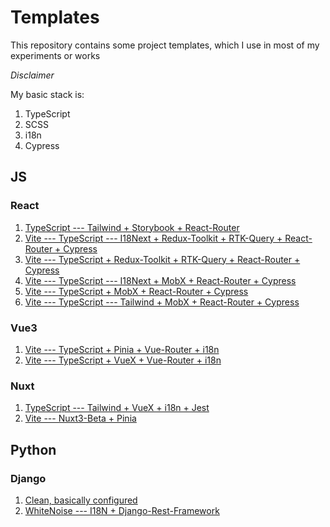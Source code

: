 # Templates
This repository contains some project templates, which I use in most of my experiments or works

*Disclaimer*

My basic stack is:
1. TypeScript
2. SCSS
3. i18n
4. Cypress

## JS
### React
1. [TypeScript --- Tailwind + Storybook + React-Router](https://github.com/OneEyed1366/templates/tree/react-tailwind-storybook-router)
2. [Vite --- TypeScript --- I18Next + Redux-Toolkit + RTK-Query + React-Router + Cypress](https://github.com/OneEyed1366/templates/tree/vite-react-typescript-i18n-redux_toolkit-router-cypress)
3. [Vite --- TypeScript + Redux-Toolkit + RTK-Query + React-Router + Cypress](https://github.com/OneEyed1366/templates/tree/vite-react-typescript-redux_toolkit-router-cypress)
4. [Vite --- TypeScript --- I18Next + MobX + React-Router + Cypress](https://github.com/OneEyed1366/templates/tree/vite-react-typescript-i18n-mobx-router-cypress)
5. [Vite --- TypeScript + MobX + React-Router + Cypress](https://github.com/OneEyed1366/templates/tree/vite-react-typescript-mobx-router-cypress)
6. [Vite --- TypeScript --- Tailwind  + MobX + React-Router + Cypress](https://github.com/OneEyed1366/templates/tree/vite-react-typescript-tailwind-mobx-router-cypress)

### Vue3
1. [Vite --- TypeScript + Pinia + Vue-Router + i18n](https://github.com/OneEyed1366/templates/tree/vite-vue3-typescript-pinia-router-i18n)
2. [Vite --- TypeScript + VueX + Vue-Router + i18n](https://github.com/OneEyed1366/templates/tree/vite-vue3-typescipt-vuex-i18n)

### Nuxt
1. [TypeScript --- Tailwind + VueX + i18n + Jest](https://github.com/OneEyed1366/templates/tree/nuxt-tailwind-vuex-i18n-jest)
2. [Vite --- Nuxt3-Beta + Pinia](https://github.com/OneEyed1366/templates/tree/vite-nuxt3-pinia)

## Python

### Django
1. [Clean, basically configured](https://github.com/OneEyed1366/templates/tree/python-django-clean)
2. [WhiteNoise --- I18N + Django-Rest-Framework](https://github.com/OneEyed1366/templates/tree/python-django-i18n-rest)
